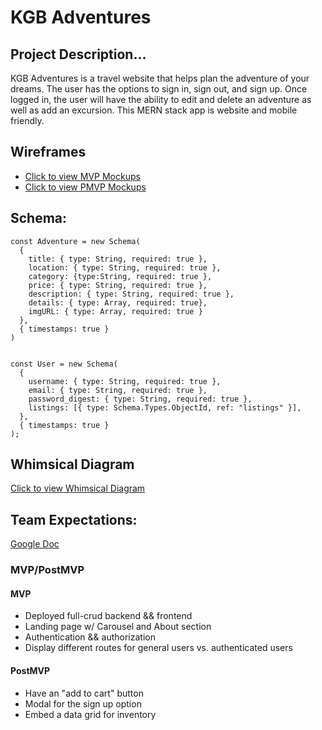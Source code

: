 # KGB Adventures


## Project Description...

KGB Adventures is a travel website that helps plan the adventure of your dreams. The user has the options to sign in, sign out, and sign up. Once logged in, the user will have the ability to edit and delete an adventure as well as add an excursion. This MERN stack app is website and mobile friendly.

## Wireframes
- [Click to view MVP Mockups](https://ibb.co/qppTdS7)
- [Click to view PMVP Mockups](https://ibb.co/ZVFgmzy)

## Schema:

```
const Adventure = new Schema(
  {
    title: { type: String, required: true },
    location: { type: String, required: true },
    category: {type:String, required: true },
    price: { type: String, required: true },
    description: { type: String, required: true },
    details: { type: Array, required: true},
    imgURL: { type: Array, required: true }
  },
  { timestamps: true }
)
 
```
```
const User = new Schema(
  {
    username: { type: String, required: true },
    email: { type: String, required: true },
    password_digest: { type: String, required: true },
    listings: [{ type: Schema.Types.ObjectId, ref: "listings" }],
  },
  { timestamps: true }
);
```
## Whimsical Diagram
[Click to view Whimsical Diagram](https://whimsical.com/kgb-adventures-flow-5jdycxhvXYHpgH67EB4Gd4)

## Team Expectations:
[Google Doc](https://docs.google.com/document/d/1LLPvfZ1UdFtXFbPLtWd30ALIpCsPzNmO8_Wz-IJZUpY/edit?usp=sharing)
 
### MVP/PostMVP

#### MVP 
- Deployed full-crud backend && frontend
- Landing page w/ Carousel and About section
- Authentication && authorization
- Display different routes for general users vs. authenticated users

#### PostMVP  
- Have an "add to cart" button
- Modal for the sign up option
- Embed a data grid for inventory








